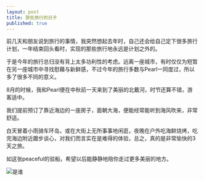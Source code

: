 ```yaml
---
layout: post
title: 那些旅行的日子
published: true
---
```


前几天和朋友说到旅行的事情，我突然想起去年时，自己还会给自己定下很多旅行计划，一年结束回头看时，实现的那些旅行地永远是计划之外的。

于是今年的旅行总归没有背上太多功利性的考虑。远离一座城市，有时仅仅为短暂在另一座城市中寻找慰藉与新鲜感，不过今年的旅行多数与Pearl一同度过，所以多了很多不同的意义。

8月的时候，我和Pearl便在中秋前一天来到了美丽的北戴河，时节还算不错，游客适中。

我们提前预订了靠近海边的一座房子，面朝大海，便能经常能听到海风吹来，非常舒适。

白天冒着小雨骑车环岛，或在大街上无所事事地闲逛，夜晚在户外吃海鲜烧烤，吃完海边附近踱步谈心，对我们而言实在是难得的体验，总之，真的是非常愉快的3天之旅。

如这张peaceful的驳船，希望以后能静静地陪你走过更多美丽的地方。

![是谁](http://ww2.sinaimg.cn/bmiddle/66af2c95jw1ebbho1sj0dj21kw16o7dm.jpg)


